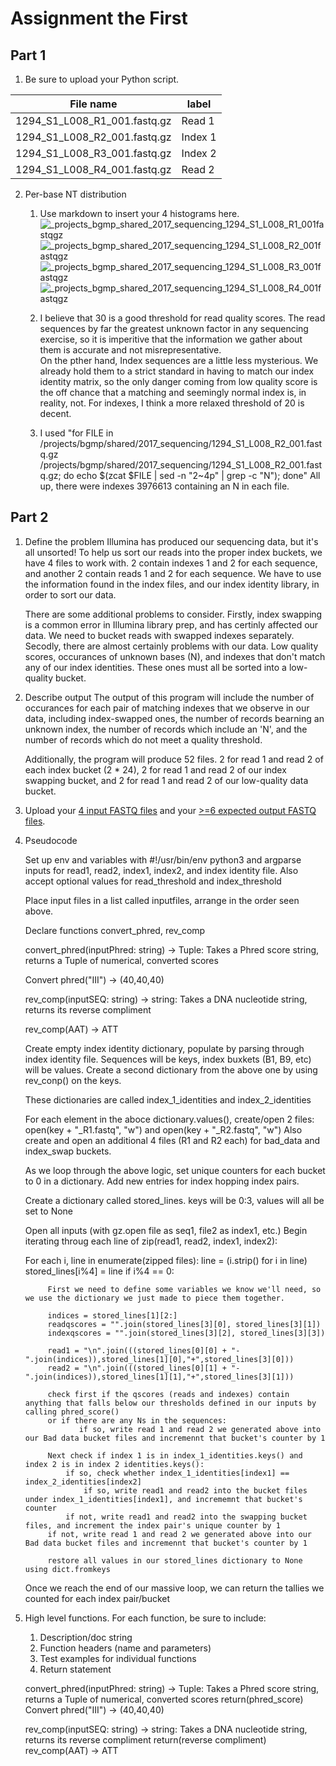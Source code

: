 # Assignment the First

## Part 1
1. Be sure to upload your Python script.

| File name | label |
|---|---|
| 1294_S1_L008_R1_001.fastq.gz | Read 1 |
| 1294_S1_L008_R2_001.fastq.gz | Index 1 |
| 1294_S1_L008_R3_001.fastq.gz | Index 2 |
| 1294_S1_L008_R4_001.fastq.gz | Read 2 |

2. Per-base NT distribution
    1. Use markdown to insert your 4 histograms here.
    ![_projects_bgmp_shared_2017_sequencing_1294_S1_L008_R1_001fastqgz](https://user-images.githubusercontent.com/73907611/127631626-0cf892f9-ac1e-4561-9bb0-5e3c4d2eedd8.png)
    ![_projects_bgmp_shared_2017_sequencing_1294_S1_L008_R2_001fastqgz](https://user-images.githubusercontent.com/73907611/127631648-516f1884-5f87-4def-91a5-7a768c7dfa30.png)
    ![_projects_bgmp_shared_2017_sequencing_1294_S1_L008_R3_001fastqgz](https://user-images.githubusercontent.com/73907611/127631662-45919bd5-78ad-4524-bd7f-a94e17f39291.png)
    ![_projects_bgmp_shared_2017_sequencing_1294_S1_L008_R4_001fastqgz](https://user-images.githubusercontent.com/73907611/127631677-b639eec6-421e-4413-8111-4dfd5333d75b.png)

    3. I believe that 30 is a good threshold for read quality scores. The read sequences by far the greatest unknown factor in any sequencing exercise, so it
       is imperitive that the information we gather about them is accurate and not misrepresentative.  
       On the pther hand, Index sequences are a little less mysterious. We already hold them to a strict standard in having to match our index identity matrix,
       so the only danger coming from low quality score is the off chance that a matching and seemingly normal index is, in reality, not. For indexes, I think
       a more relaxed threshold of 20 is decent. 
    4. I used "for FILE in /projects/bgmp/shared/2017_sequencing/1294_S1_L008_R2_001.fastq.gz /projects/bgmp/shared/2017_sequencing/1294_S1_L008_R2_001.fastq.gz; do echo $(zcat $FILE | sed -n "2~4p" | grep -c "N"); done"
       All up, there were indexes 3976613 containing an N in each file.
    
## Part 2
1. Define the problem
    Illumina has produced our sequencing data, but it's all unsorted! To help us sort our reads into the proper index buckets, we have 4 files to work with. 2 contain indexes 
    1 and 2 for each sequence, and another 2 contain reads 1 and 2 for each sequence. We have to use the information found in the index files, and our index identity library, in
    order to sort our data.
    
    There are some additional problems to consider. 
    Firstly, index swapping is a common error in Illumina library prep, and has certinly affected our data. We need to bucket reads with swapped indexes separately.
    Secodly, there are almost certainly problems with our data. Low quality scores, occurances of unknown bases (N), and indexes that don't match any of our index identities.
    These ones must all be sorted into a low-quality bucket. 
    
2. Describe output
   The output of this program will include the number of occurances for each pair of matching indexes that we observe in our data, including index-swapped ones, the number of
   records bearning an unknown index, the number of records which include an 'N', and the number of records which do not meet a quality threshold. 
   
   Additionally, the program will produce 52 files. 2 for read 1 and read 2 of each index bucket (2 * 24), 2 for read 1 and read 2 of our index swapping bucket, and 2 for read
   1 and read 2 of our low-quality data bucket.
   
3. Upload your [4 input FASTQ files](../TEST-input_FASTQ) and your [>=6 expected output FASTQ files](../TEST-output_FASTQ).
4. Pseudocode
   
   Set up env and variables with #!/usr/bin/env python3 and argparse inputs for read1, read2, index1, index2, and index identity file. 
   Also accept optional values for read_threshold and index_threshold
   
   Place input files in a list called inputfiles, arrange in the order seen above.
   
   Declare functions convert_phred, rev_comp
   
   
   convert_phred(inputPhred: string) -> Tuple:
        Takes a Phred score string, returns a Tuple of numerical, converted scores
   
   Convert phred("III") -> (40,40,40)
   
   rev_comp(inputSEQ: string) -> string:
        Takes a DNA nucleotide string, returns its reverse compliment 
   
   rev_comp(AAT) -> ATT
   
   
   Create empty index identity dictionary, populate by parsing through index identity file. Sequences will be keys, index buxkets (B1, B9, etc) will be values. 
   Create a second dictionary from the above one by using rev_conp() on the keys. 
   
   These dictionaries are called index_1_identities and index_2_identities
   
   For each element in the aboce dictionary.values(), create/open 2 files:
        open(key + "_R1.fastq", "w") and open(key + "_R2.fastq", "w")
   Also create and open an additional 4 files (R1 and R2 each) for bad_data and index_swap buckets.  
   
   As we loop through the above logic, set unique counters for each bucket to 0 in a dictionary. Add new entries for index hopping index pairs. 
   
   
   Create a dictionary called stored_lines.
   keys will be 0:3, values will all be set to None
   
   
   
   Open all inputs (with gz.open file as seq1, file2 as index1, etc.)
   Begin iterating throug each line of zip(read1, read2, index1, index2):
   
   
   For each i, line in enumerate(zipped files):
        line = (i.strip() for i in line)
        stored_lines[i%4] = line
        if i%4 == 0:
        
            First we need to define some variables we know we'll need, so we use the dictionary we just made to piece them together.
            
            indices = stored_lines[1][2:]
            readqscores = "".join(stored_lines[3][0], stored_lines[3][1])
            indexqscores = "".join(stored_lines[3][2], stored_lines[3][3])
  
            read1 = "\n".join(((stored_lines[0][0] + "-".join(indices)),stored_lines[1][0],"+",stored_lines[3][0]))
            read2 = "\n".join(((stored_lines[0][1] + "-".join(indices)),stored_lines[1][1],"+",stored_lines[3][1]))
            
            check first if the qscores (reads and indexes) contain anything that falls below our thresholds defined in our inputs by calling phred_score()
            or if there are any Ns in the sequences:
                   if so, write read 1 and read 2 we generated above into our Bad data bucket files and incremennt that bucket's counter by 1
                   
            Next check if index 1 is in index_1_identities.keys() and index 2 is in index 2 identities.keys():
                if so, check whether index_1_identities[index1] == index_2_identities[index2]
                    if so, write read1 and read2 into the bucket files under index_1_identities[index1], and incrememnt that bucket's counter
                if not, write read1 and read2 into the swapping bucket files, and increment the index pair's unique counter by 1
            if not, write read 1 and read 2 we generated above into our Bad data bucket files and incremennt that bucket's counter by 1
            
            restore all values in our stored_lines dictionary to None using dict.fromkeys
        
                   
                    
    Once we reach the end of our massive loop, we can return the tallies we counted for each index pair/bucket
    
   
   
   
5. High level functions. For each function, be sure to include:
    1. Description/doc string
    2. Function headers (name and parameters)
    3. Test examples for individual functions
    4. Return statement



   convert_phred(inputPhred: string) -> Tuple:
        Takes a Phred score string, returns a Tuple of numerical, converted scores
        return(phred_score)
   Convert phred("III") -> (40,40,40)
   
   rev_comp(inputSEQ: string) -> string:
        Takes a DNA nucleotide string, returns its reverse compliment 
        return(reverse compliment)
   rev_comp(AAT) -> ATT
